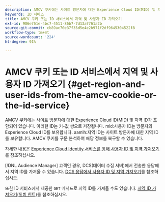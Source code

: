```yaml
---
description: AMCV 쿠키에는 사이트 방문자에 대한 Experience Cloud ID(MID) 및 지역 ID가 포함되어 있습니다. 이러한 ID는 키-값 쌍으로 저장됩니다. mid 사용자 ID는 방문자의 Experience Cloud ID를 보유합니다. aamlh 지역 ID는 사이트 방문자에 대한 지역 ID를 보유합니다. AMCV 쿠키를 구문 분석하여 해당 정보를 복구할 수 있습니다.
keywords: ID 서비스
title: AMCV 쿠키 또는 ID 서비스에서 지역 및 사용자 ID 가져오기
exl-id: 986e761e-4bc7-4511-86b7-7d13a7761a2b
source-git-commit: cb89ac70e37f35d5e4e2b971f2df9645304522f8
workflow-type: tm+mt
source-wordcount: '224'
ht-degree: 91%

---
```


# AMCV 쿠키 또는 ID 서비스에서 지역 및 사용자 ID 가져오기 {#get-region-and-user-ids-from-the-amcv-cookie-or-the-id-service}

AMCV 쿠키에는 사이트 방문자에 대한 Experience Cloud ID(MID) 및 지역 ID가 포함되어 있습니다. 이러한 ID는 키-값 쌍으로 저장됩니다. mid:사용자 ID는 방문자의 Experience Cloud ID를 보유합니다. aamlh:지역 ID는 사이트 방문자에 대한 지역 ID를 보유합니다. AMCV 쿠키를 구문 분석하여 해당 정보를 복구할 수 있습니다.

자세한 내용은 [Experience Cloud Identity 서비스를 통해 사용자 ID 및 지역 가져오기](https://experienceleague.adobe.com/docs/audience-manager/user-guide/api-and-sdk-code/dcs/dcs-apis/dcs-mcid-ids.html)를 참조하십시오.

[!DNL Audience Manager] 고객인 경우, DCS(데이터 수집 서버)에서 전송한 응답에서 지역 ID를 가져올 수 있습니다. [DCS 응답에서 사용자 ID 및 지역 가져오기](https://experienceleague.adobe.com/docs/audience-manager/user-guide/api-and-sdk-code/dcs/dcs-apis/dcs-aam-ids.html)를 참조하십시오.

또한 ID 서비스에서 제공한 `GET` 메서드로 지역 ID를 가져올 수도 있습니다. [지역 ID 가져오기(위치 힌트)](../library/get-set/getlocationhint.md#reference-a761030ff06c4439946bb56febf42d4c)를 참조하십시오.
